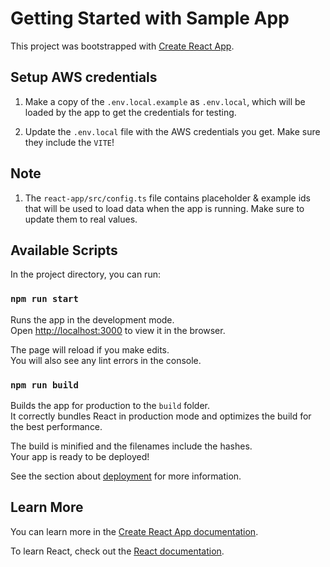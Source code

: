 # Getting Started with Sample App

This project was bootstrapped with [Create React App](https://github.com/facebook/create-react-app).

## Setup AWS credentials

1. Make a copy of the `.env.local.example` as `.env.local`, which will be loaded by the app to get the credentials for testing. 

2. Update the `.env.local` file with the AWS credentials you get. Make sure they include the `VITE`!

## Note

1. The `react-app/src/config.ts` file contains placeholder & example ids that will be used to load data when the app is running. Make sure to update them to real values.

## Available Scripts

In the project directory, you can run:

### `npm run start`

Runs the app in the development mode.\
Open [http://localhost:3000](http://localhost:3000) to view it in the browser.

The page will reload if you make edits.\
You will also see any lint errors in the console.

### `npm run build`

Builds the app for production to the `build` folder.\
It correctly bundles React in production mode and optimizes the build for the best performance.

The build is minified and the filenames include the hashes.\
Your app is ready to be deployed!

See the section about [deployment](https://facebook.github.io/create-react-app/docs/deployment) for more information.

## Learn More

You can learn more in the [Create React App documentation](https://facebook.github.io/create-react-app/docs/getting-started).

To learn React, check out the [React documentation](https://reactjs.org/).
